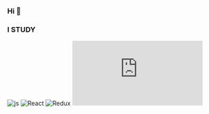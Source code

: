 ### Hi 👋
###  I STUDY 
![js](https://img.shields.io/badge/-<JS/>-4E5452?style=for-the-badge&logo=JavaScript) ![React](https://img.shields.io/badge/-<React/>-82898F?style=for-the-badge&logo=React) ![Redux](https://img.shields.io/badge/-<Redux/>-5D76CB?style=for-the-badge&logo=Redux) ![Three.js](https://img.shields.io/badge/-<JS/>-4E5452?style=for-the-badge&logo=Three.js)
